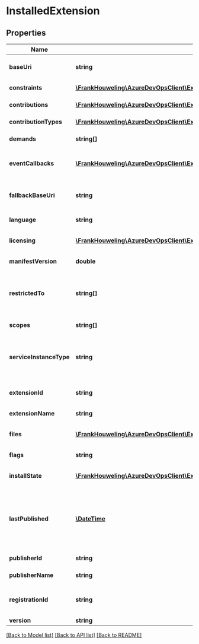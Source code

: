 # InstalledExtension

## Properties
Name | Type | Description | Notes
------------ | ------------- | ------------- | -------------
**baseUri** | **string** | Uri used as base for other relative uri&#39;s defined in extension | [optional] 
**constraints** | [**\FrankHouweling\AzureDevOpsClient\ExtensionManagement\Model\ContributionConstraint[]**](ContributionConstraint.md) | List of shared constraints defined by this extension | [optional] 
**contributions** | [**\FrankHouweling\AzureDevOpsClient\ExtensionManagement\Model\Contribution[]**](Contribution.md) | List of contributions made by this extension | [optional] 
**contributionTypes** | [**\FrankHouweling\AzureDevOpsClient\ExtensionManagement\Model\ContributionType[]**](ContributionType.md) | List of contribution types defined by this extension | [optional] 
**demands** | **string[]** | List of explicit demands required by this extension | [optional] 
**eventCallbacks** | [**\FrankHouweling\AzureDevOpsClient\ExtensionManagement\Model\ExtensionEventCallbackCollection**](ExtensionEventCallbackCollection.md) | Collection of endpoints that get called when particular extension events occur | [optional] 
**fallbackBaseUri** | **string** | Secondary location that can be used as base for other relative uri&#39;s defined in extension | [optional] 
**language** | **string** | Language Culture Name set by the Gallery | [optional] 
**licensing** | [**\FrankHouweling\AzureDevOpsClient\ExtensionManagement\Model\ExtensionLicensing**](ExtensionLicensing.md) | How this extension behaves with respect to licensing | [optional] 
**manifestVersion** | **double** | Version of the extension manifest format/content | [optional] 
**restrictedTo** | **string[]** | Default user claims applied to all contributions (except the ones which have been specified restrictedTo explicitly) to control the visibility of a contribution. | [optional] 
**scopes** | **string[]** | List of all oauth scopes required by this extension | [optional] 
**serviceInstanceType** | **string** | The ServiceInstanceType(Guid) of the VSTS service that must be available to an account in order for the extension to be installed | [optional] 
**extensionId** | **string** | The friendly extension id for this extension - unique for a given publisher. | [optional] 
**extensionName** | **string** | The display name of the extension. | [optional] 
**files** | [**\FrankHouweling\AzureDevOpsClient\ExtensionManagement\Model\ExtensionFile[]**](ExtensionFile.md) | This is the set of files available from the extension. | [optional] 
**flags** | **string** | Extension flags relevant to contribution consumers | [optional] 
**installState** | [**\FrankHouweling\AzureDevOpsClient\ExtensionManagement\Model\InstalledExtensionState**](InstalledExtensionState.md) | Information about this particular installation of the extension | [optional] 
**lastPublished** | [**\DateTime**](\DateTime.md) | This represents the date/time the extensions was last updated in the gallery. This doesnt mean this version was updated the value represents changes to any and all versions of the extension. | [optional] 
**publisherId** | **string** | Unique id of the publisher of this extension | [optional] 
**publisherName** | **string** | The display name of the publisher | [optional] 
**registrationId** | **string** | Unique id for this extension (the same id is used for all versions of a single extension) | [optional] 
**version** | **string** | Version of this extension | [optional] 

[[Back to Model list]](../README.md#documentation-for-models) [[Back to API list]](../README.md#documentation-for-api-endpoints) [[Back to README]](../README.md)


